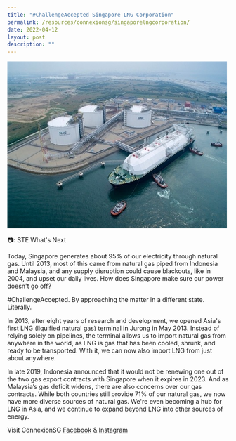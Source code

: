 ```yaml
---
title: "#ChallengeAccepted Singapore LNG Corporation"
permalink: /resources/connexionsg/singaporelngcorporation/
date: 2022-04-12
layout: post
description: ""
---
```

![](/images/asia's%20first%20lng%20(liquified%20natural%20gas)%20terminal.jpg)

📷: STE What's Next 

Today, Singapore generates about 95% of our electricity through natural gas. Until 2013, most of this came from natural gas piped from Indonesia and Malaysia, and any supply disruption could cause blackouts, like in 2004, and upset our daily lives. How does Singapore make sure our power doesn't go off?

#ChallengeAccepted. By approaching the matter in a different state. Literally.

In 2013, after eight years of research and development, we opened Asia's first LNG (liquified natural gas) terminal in Jurong in May 2013. Instead of relying solely on pipelines, the terminal allows us to import natural gas from anywhere in the world, as LNG is gas that has been cooled, shrunk, and ready to be transported. With it, we can now also import LNG from just about anywhere.

In late 2019, Indonesia announced that it would not be renewing one out of the two gas export contracts with Singapore when it expires in 2023. And as Malaysia’s gas deficit widens, there are also concerns over our gas contracts. While both countries still provide 71% of our natural gas, we now have more diverse sources of natural gas. We're even becoming a hub for LNG in Asia, and we continue to expand beyond LNG into other sources of energy.

Visit ConnexionSG [Facebook](https://www.facebook.com/ConnexionSG) & [Instagram](https://www.instagram.com/connexionsg/)
